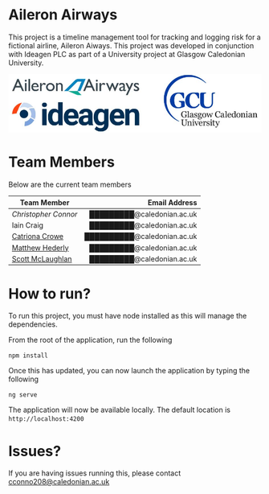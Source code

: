 # Aileron Airways #

This project is a timeline management tool for tracking and logging risk for a fictional airline, Aileron Aiways. This project was developed in conjunction with Ideagen PLC as part of a University project at Glasgow Caledonian University.

![Project Logos and Sponsors](docs/logos.jpg)

# Team Members
Below are the current team members

|Team Member | Email Address|
| --- | ---: |
|*Christopher Connor*|	█████████@caledonian.ac.uk|
|Iain Craig |	█████████@caledonian.ac.uk|
|[Catriona Crowe](https://github.com/catcro) |	██████████@caledonian.ac.uk|
|[Matthew Hederly](https://github.com/MattHedderly) |	█████████@caledonian.ac.uk|
|[Scott McLaughlan](https://github.com/scottevo) |	█████████@caledonian.ac.uk|

# How to run?

To run this project, you must have node installed as this will manage the dependencies.

From the root of the application, run the following

```
npm install
```

Once this has updated, you can now launch the application by typing the following

```
ng serve
```

The application will now be available locally. The default location is `http://localhost:4200`

# Issues?

If you are having issues running this, please contact cconno208@caledonian.ac.uk
